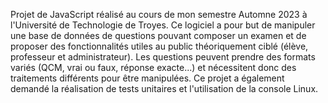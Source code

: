 Projet de JavaScript réalisé au cours de mon semestre Automne 2023 à l'Université de Technologie de Troyes. 
Ce logiciel a pour but de manipuler une base de données de questions pouvant composer un examen et de proposer des fonctionnalités utiles au public théoriquement ciblé (élève, professeur et administrateur). 
Les questions peuvent prendre des formats variés (QCM, vrai ou faux, réponse exacte...) et nécessitent donc des traitements différents pour être manipulées.
Ce projet a également demandé la réalisation de tests unitaires et l'utilisation de la console Linux.
